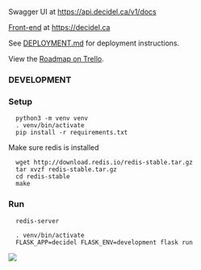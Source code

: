 Swagger UI at https://api.decidel.ca/v1/docs

[Front-end](https://github.com/jpmunz/decidel-web) at https://decidel.ca

See [DEPLOYMENT.md](DEPLOYMENT.md) for deployment instructions.

View the [Roadmap on Trello](https://trello.com/b/z4REn8Mg/decidel-roadmap).

### DEVELOPMENT

### Setup

```
  python3 -m venv venv
  . venv/bin/activate
  pip install -r requirements.txt
```

Make sure redis is installed

```
  wget http://download.redis.io/redis-stable.tar.gz
  tar xvzf redis-stable.tar.gz
  cd redis-stable
  make
```

### Run

```
  redis-server
```

```
  . venv/bin/activate
  FLASK_APP=decidel FLASK_ENV=development flask run
```

![](https://github.com/jpmunz/decidel-flask/workflows/Build%20and%20Deploy/badge.svg)

